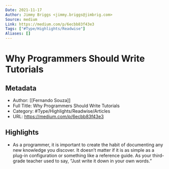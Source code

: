 ```yaml
---
Date: 2021-11-17
Author: Jimmy Briggs <jimmy.briggs@jimbrig.com>
Source: medium
Link: https://medium.com/p/6ecbb83f43e3
Tags: ["#Type/Highlights/Readwise"]
Aliases: []
---
```

# Why Programmers Should Write Tutorials

## Metadata
- Author: [[Fernando Souza]]
- Full Title: Why Programmers Should Write Tutorials
- Category: #Type/Highlights/Readwise/Articles
- URL: https://medium.com/p/6ecbb83f43e3

## Highlights
- As a programmer, it is important to create the habit of documenting any new knowledge you discover. It doesn’t matter if it is as simple as a plug-in configuration or something like a reference guide. As your third-grade teacher used to say, “Just write it down in your own words.”
